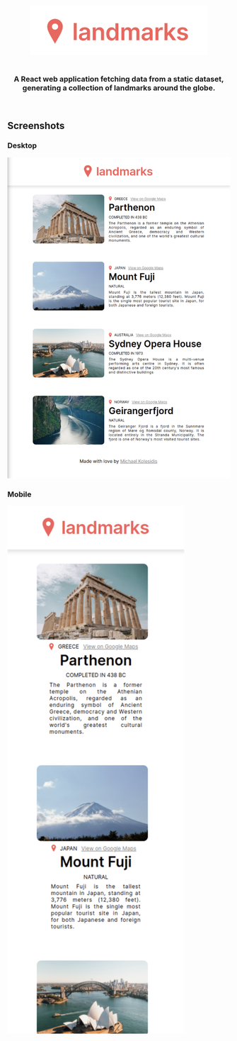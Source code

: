 <div align="center">
  <img src="./images/logo.png" width="400px" />
</div>

<br>

<h3 align="center">A React web application fetching data from a static dataset, generating a collection of landmarks around the globe.</h3>

<br>

## Screenshots

### Desktop
<img src="./images/screenshot.png" width="600px" />

### Mobile
<img src="./images/screenshot-mobile.png" width="400px" />